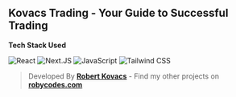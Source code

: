 ## Kovacs Trading - Your Guide to Successful Trading

**Tech Stack Used**

![React](https://img.shields.io/badge/React-000000?logo=react)
![Next.JS](https://img.shields.io/badge/Next.JS-000000?logo=nextdotjs)
![JavaScript](https://img.shields.io/badge/JavaScript-000000?logo=javascript)
![Tailwind CSS](https://img.shields.io/badge/Tailwind_CSS-000000?logo=tailwindcss)

> Developed By **[Robert Kovacs](https://robycodes.com)** - Find my other projects on **[robycodes.com](https://robycodes.com)**
